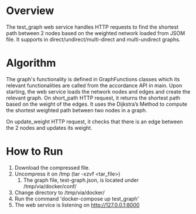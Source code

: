 Overview
=========
The test_graph web service handles HTTP requests to find the shortest path between 2 nodes based on the weighted network
loaded from JSOM file. It supports in direct/undirect/multi-direct and multi-undirect graphs. 

Algorithm
==========
The graph's functionality is defined in GraphFunctions classes which its relevant functionalities are called from the
accordance API in main.
Upon starting, the web service loads the network nodes and edges and create the relevant graph.
On short_path HTTP request, it returns the shortest path based on the weight of the edges. It uses the
Dijkstra’s Method to compute the shortest weighted path between two nodes in a graph.

On update_weight HTTP request, it checks that there is an edge between the 2 nodes and updates its weight. 

How to Run
===========
1. Download the compressed file.
2. Uncompress it on /tmp (tar -xzvf <tar_file>)
   1. The graph file, test-graph.json, is located under /tmp/via/docker/conf/
3. Change directory to /tmp/via/docker/
4. Run the command 'docker-compose up test_graph'
5. The web service is listening on http://127.0.0.1:8000
